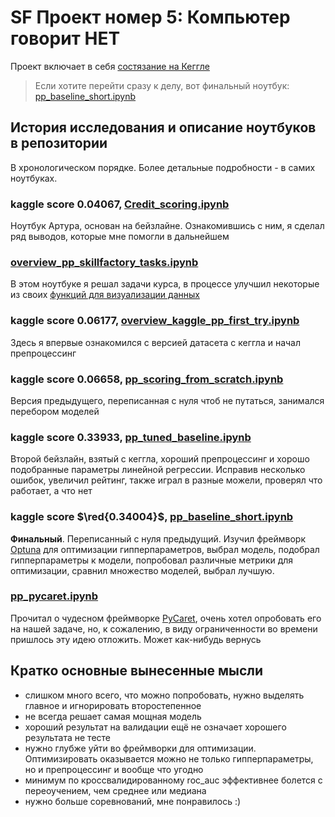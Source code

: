 ﻿# SF Проект номер 5: Компьютер говорит НЕТ

Проект включает в себя [состязание на Кеггле](https://www.kaggle.com/c/sf-scoring)

> Если хотите перейти сразу к делу, вот финальный ноутбук: [pp_baseline_short.ipynb](pp_baseline_short.ipynb)

## История исследования и описание ноутбуков в репозитории

В хронологическом порядке. Более детальные подробности - в самих ноутбуках.

### kaggle score $0.04067$, [Credit_scoring.ipynb](Credit_scoring.ipynb)

Ноутбук Артура, основан на бейзлайне. Ознакомившись с ним, я сделал ряд выводов, которые мне помогли в дальнейшем

### [overview_pp_skillfactory_tasks.ipynb](overview_pp_skillfactory_tasks.ipynb)

В этом ноутбуке я решал задачи курса, в процессе улучшил некоторые из своих [функций для визуализации данных](data_viz_functions.py)

### kaggle score $0.06177$, [overview_kaggle_pp_first_try.ipynb](overview_kaggle_pp_first_try.ipynb)

Здесь я впервые ознакомился с версией датасета с кеггла и начал препроцессинг

### kaggle score $0.06658$, [pp_scoring_from_scratch.ipynb](pp_scoring_from_scratch.ipynb)

Версия предыдущего, переписанная с нуля чтоб не путаться, занимался перебором моделей

### kaggle score $0.33933$, [pp_tuned_baseline.ipynb](pp_tuned_baseline.ipynb)

Второй бейзлайн, взятый с кеггла, хороший препроцессинг и хорошо подобранные параметры линейной регрессии. Исправив несколько ошибок, увеличил рейтинг, также играл в разные можели, проверял что работает, а что нет

### kaggle score $\red{0.34004}$, [pp_baseline_short.ipynb](pp_baseline_short.ipynb)

**Финальный**. Переписанный с нуля предыдущий. Изучил фреймворк [Optuna](https://optuna.org/) для оптимизации гипперпараметров, выбрал модель, подобрал гипперпараметры к модели, попробовал различные метрики для оптимизации, сравнил множество моделей, выбрал лучшую.

### [pp_pycaret.ipynb](pp_pycaret.ipynb)

Прочитал о чудесном фреймворке [PyCaret](https://pycaret.org/), очень хотел опробовать его на нашей задаче, но, к сожалению, в виду ограниченности во времени пришлось эту идею отложить. Может как-нибудь вернусь

## Кратко основные вынесенные мысли

- слишком много всего, что можно попробовать, нужно выделять главное и игнорировать второстепенное
- не всегда решает самая мощная модель
- хороший результат на валидации ещё не означает хорошего результата не тесте
- нужно глубже уйти во фреймворки для оптимизации. Оптимизировать оказывается можно не только гипперпараметры, но и препроцессинг и вообще что угодно
- минимум по кроссвалидированному roc_auc эффективнее болется с переоучением, чем среднее или медиана
- нужно больше соревнований, мне понравилось :)